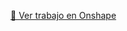 [🔗 Ver trabajo en Onshape](https://cad.onshape.com/documents/7df121d39b312d2df60c96ca/w/542517c145282fb5f4f4d22f/e/de94d44d482930734032ec07?renderMode=0&uiState=681cb2475bbdd55002ce6a40)
